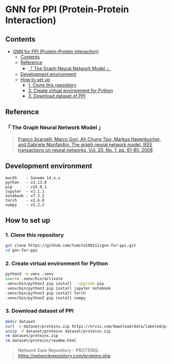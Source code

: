 # GNN for PPI (Protein-Protein Interaction)
## Contents
- [GNN for PPI (Protein-Protein Interaction)](#gnn-for-ppi-protein-protein-interaction)
  - [Contents](#contents)
  - [Reference](#reference)
    - [「 The Graph Neural Network Model 」](#-the-graph-neural-network-model-)
  - [Development environment](#development-environment)
  - [How to set up](#how-to-set-up)
    - [1. Clone this repository](#1-clone-this-repository)
    - [2. Create virtual environment for Python](#2-create-virtual-environment-for-python)
    - [3. Download dataset of PPI](#3-download-dataset-of-ppi)

## Reference
### 「 The Graph Neural Network Model 」
> [Franco Scarselli, Marco Gori, Ah Chung Tsoi, Markus Hagenbucher, and Gabriele Monfardini. The graph neural network model. IEEE transactions on neural networks, Vol. 20, No. 1, pp. 61-80, 2008](https://ieeexplore.ieee.org/document/4700287)

## Development environment
```
macOS    - Sonoma 14.x.x
python   - v3.13.0
pip      - v25.0.1
jupyter  - v1.1.1
notebook - v7.3.2
torch    - v2.6.0
numpy    - v2.2.2
```
## How to set up
### 1. Clone this repository
```zsh {iscopy=true}
git clone https://github.com/fumito100111/gnn-for-ppi.git
cd gnn-for-ppi
```
### 2. Create virtual environment for Python
```zsh {iscopy=true}
python3 -m venv .venv
source .venv/bin/activate
.venv/bin/python3 pip install --upgrade pip
.venv/bin/python3 pip install jupyter notebook
.venv/bin/python3 pip install torch
.venv/bin/python3 pip install numpy
```
### 3. Download dataset of PPI
```zsh {iscopy=true}
mkdir dataset
curl -o dataset/proteins.zip https://nrvis.com/download/data/labeled/proteins.zip
unzip -d dataset/proteins dataset/proteins.zip
rm dataset/proteins.zip
rm dataset/proteins/readme.html
```
> Network Data Repository - PROTEINS: https://networkrepository.com/proteins.php